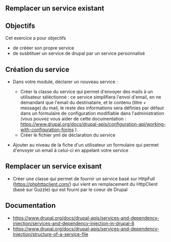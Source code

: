 ## Remplacer un service existant

## Objectifs

Cet exercice a pour objectifs
* de crééer son propre service
* de susbtituer un service de drupal par un service personnalisé

## Création du service

* Dans votre module, déclarer un nouveau service :
    * Créer la classe du service qui permet d'envoyer des mails à un utilisateur séléctionné : ce service simplifiera l'envoi d'email, en ne demandant que l'email du destinataire, et le contenu (titre + message) du mail, le reste des informations sera définies par défaut dans un formulaire de configuration modifiable dans l'administration (vous pouvez vous aider de cette documentation : https://www.drupal.org/docs/drupal-apis/configuration-api/working-with-configuration-forms ).
    * Créer le fichier yml de déclaration du service 

* Ajouter au niveau de la fiche d'un utilisateur un formulaire qui permet d'envoyer un email à celui-ci en appelant votre service

## Remplacer un service exisant 

* Créer une classe qui permet de fournir un service basé sur HttpFull (https://phphttpclient.com/) qui vient en remplacement du HttpClient (basé sur Guzzle) qui est fourni par le coeur de Drupal


## Documentation

* https://www.drupal.org/docs/drupal-apis/services-and-dependency-injection/services-and-dependency-injection-in-drupal-8
* https://www.drupal.org/docs/drupal-apis/services-and-dependency-injection/structure-of-a-service-file 
